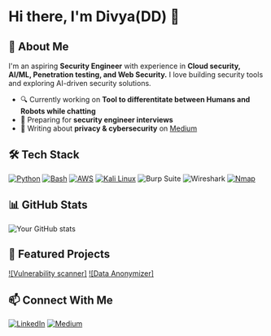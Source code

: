 # Hi there, I'm Divya(DD) 👋

## 🚀 About Me
I'm an aspiring **Security Engineer** with experience in **Cloud security, AI/ML, Penetration testing, and Web Security.** 
I love building security tools and exploring AI-driven security solutions.

- 🔍 Currently working on **Tool to differentitate between Humans and Robots while chatting**
- 🎯 Preparing for **security engineer interviews**
- 📝 Writing about **privacy & cybersecurity** on [Medium](https://medium.com/@addharshini)

## 🛠️ Tech Stack
[![Python](https://img.shields.io/badge/Python-3776AB?style=for-the-badge&logo=python&logoColor=white)](https://www.python.org/) 
[![Bash](https://img.shields.io/badge/Bash-4EAA25?style=for-the-badge&logo=gnu-bash&logoColor=white)](https://www.gnu.org/software/bash/)
[![AWS](https://img.shields.io/badge/AWS-232F3E?style=for-the-badge&logo=amazon-aws&logoColor=black)](https://aws.amazon.com/)
[![Kali Linux](https://img.shields.io/badge/Kali_Linux-557C94?style=for-the-badge&logo=kalilinux&logoColor=white)](https://www.kali.org/)
![Burp Suite](https://img.shields.io/badge/Burp%20Suite-FF8800?style=for-the-badge&logo=burpsuite&logoColor=white)
![Wireshark](https://img.shields.io/badge/Wireshark-1679A7?style=for-the-badge&logo=wireshark&logoColor=white)
[![Nmap](https://img.shields.io/badge/Nmap-004A94?style=for-the-badge&logo=nmap&logoColor=black)](https://nmap.org/)  

## 📊 GitHub Stats
![Your GitHub stats](https://github-readme-stats.vercel.app/api?username=yourusername&show_icons=true&theme=tokyonight)

## 📌 Featured Projects
[![Vulnerability scanner]](https://github.com/addharshini/Vulnerabilities_scanner/)
[![Data Anonymizer]](https://github.com/addharshini/DataAnonymizer/)

## 📫 Connect With Me
[![LinkedIn](https://img.shields.io/badge/LinkedIn-0077B5?style=for-the-badge&logo=linkedin&logoColor=white)](https://www.linkedin.com/in/divya-dharshini-arth/)
[![Medium](https://img.shields.io/badge/Medium-12100E?style=for-the-badge&logo=medium&logoColor=white)](https://medium.com/@addharshini)
